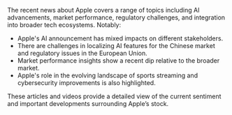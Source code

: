 The recent news about Apple covers a range of topics including AI advancements, market performance, regulatory challenges, and integration into broader tech ecosystems. Notably:
- Apple's AI announcement has mixed impacts on different stakeholders.
- There are challenges in localizing AI features for the Chinese market and regulatory issues in the European Union.
- Market performance insights show a recent dip relative to the broader market.
- Apple's role in the evolving landscape of sports streaming and cybersecurity improvements is also highlighted.

These articles and videos provide a detailed view of the current sentiment and important developments surrounding Apple’s stock.